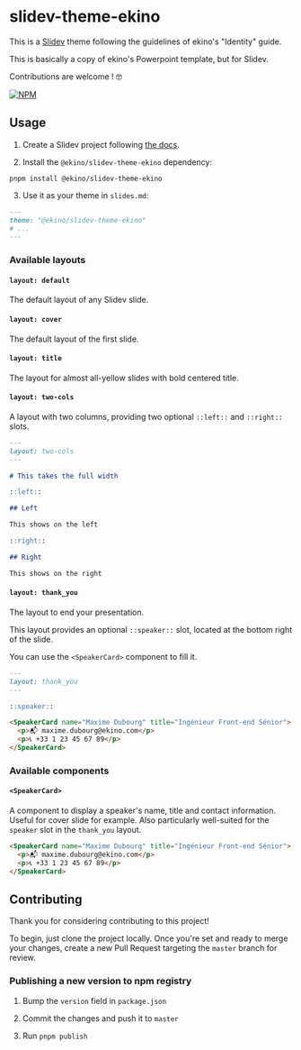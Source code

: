 # slidev-theme-ekino

This is a [Slidev](https://sli.dev) theme following the guidelines of ekino's "Identity" guide.

This is basically a copy of ekino's Powerpoint template, but for Slidev.

Contributions are welcome ! 🤓

[![NPM](https://nodei.co/npm/@ekino/slidev-theme-ekino.svg)](https://www.npmjs.com/package/@ekino/slidev-theme-ekino)

## Usage

1. Create a Slidev project following [the docs](https://sli.dev/guide/).

2. Install the `@ekino/slidev-theme-ekino` dependency:

```
pnpm install @ekino/slidev-theme-ekino
```

3. Use it as your theme in `slides.md`:

```md
---
theme: "@ekino/slidev-theme-ekino"
# ...
---
```

### Available layouts

#### `layout: default`

The default layout of any Slidev slide.

#### `layout: cover`

The default layout of the first slide.

#### `layout: title`

The layout for almost all-yellow slides with bold centered title.

#### `layout: two-cols`

A layout with two columns, providing two optional `::left::` and `::right::` slots.

```md
---
layout: two-cols
---

# This takes the full width

::left::

## Left

This shows on the left

::right::

## Right

This shows on the right
```

#### `layout: thank_you`

The layout to end your presentation.

This layout provides an optional `::speaker::` slot, located at the bottom right of the slide.

You can use the `<SpeakerCard>` component to fill it.

```md
---
layout: thank_you
---

::speaker::

<SpeakerCard name="Maxime Dubourg" title="Ingénieur Front-end Sénior">
  <p>📬 maxime.dubourg@ekino.com</p>
  <p>📞 +33 1 23 45 67 89</p>
</SpeakerCard>

```

### Available components

#### `<SpeakerCard>`

A component to display a speaker's name, title and contact information. Useful for cover slide for example. Also particularly well-suited for the `speaker` slot in the `thank_you` layout.

```md
<SpeakerCard name="Maxime Dubourg" title="Ingénieur Front-end Sénior">
  <p>📬 maxime.dubourg@ekino.com</p>
  <p>📞 +33 1 23 45 67 89</p>
</SpeakerCard>
```

## Contributing

Thank you for considering contributing to this project!

To begin, just clone the project locally. Once you're set and ready to merge your changes, create a new Pull Request targeting the `master` branch for review.

### Publishing a new version to npm registry

1. Bump the `version` field in `package.json`

2. Commit the changes and push it to `master`

3. Run `pnpm publish`

